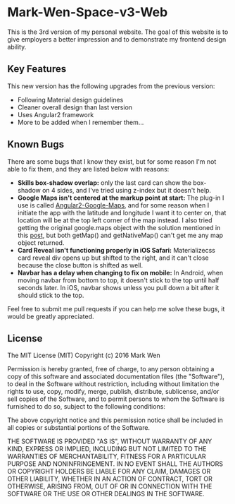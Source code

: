 # Mark-Wen-Space-v3-Web
This is the 3rd version of my personal website. The goal of this website is to give employers a better impression and to demonstrate my frontend design ability.

## Key Features
This new version has the following upgrades from the previous version:

- Following Material design guidelines
- Cleaner overall design than last version
- Uses Angular2 framework
- More to be added when I remember them...

## Known Bugs
There are some bugs that I know they exist, but for some reason I'm not able to fix them, and they are listed below with reasons:

- **Skills box-shadow overlap:** only the last card can show the box-shadow on 4 sides, and I've tried using z-index but it doesn't help.
- **Google Maps isn't centered at the markup point at start:** The plug-in I use is called [Angular2-Google-Maps](https://https://angular-maps.com/), and for some reason when I initiate the app with the latitude and longitude I want it to center on, that location will be at the top left corner of the map instead. I also tried getting the original google.maps object with the solution mentioned in this [post](https://github.com/SebastianM/angular2-google-maps/issues/139), but both getMap() and getNativeMap() can't get me any map object returned.
- **Card Reveal isn't functioning properly in iOS Safari:** Materializecss card reveal div opens up but shifted to the right, and it can't close because the close button is shifted as well.
- **Navbar has a delay when changing to fix on mobile:** In Android, when moving navbar from bottom to top, it doesn't stick to the top until half seconds later. In iOS, navbar shows unless you pull down a bit after it should stick to the top.

Feel free to submit me pull requests if you can help me solve these bugs, it would be greatly appreciated.

## License
The MIT License (MIT)
Copyright (c) 2016 Mark Wen

Permission is hereby granted, free of charge, to any person obtaining a copy of this software and associated documentation files (the "Software"), to deal in the Software without restriction, including without limitation the rights to use, copy, modify, merge, publish, distribute, sublicense, and/or sell copies of the Software, and to permit persons to whom the Software is furnished to do so, subject to the following conditions:

The above copyright notice and this permission notice shall be included in all copies or substantial portions of the Software.

THE SOFTWARE IS PROVIDED "AS IS", WITHOUT WARRANTY OF ANY KIND, EXPRESS OR IMPLIED, INCLUDING BUT NOT LIMITED TO THE WARRANTIES OF MERCHANTABILITY, FITNESS FOR A PARTICULAR PURPOSE AND NONINFRINGEMENT. IN NO EVENT SHALL THE AUTHORS OR COPYRIGHT HOLDERS BE LIABLE FOR ANY CLAIM, DAMAGES OR OTHER LIABILITY, WHETHER IN AN ACTION OF CONTRACT, TORT OR OTHERWISE, ARISING FROM, OUT OF OR IN CONNECTION WITH THE SOFTWARE OR THE USE OR OTHER DEALINGS IN THE SOFTWARE.
